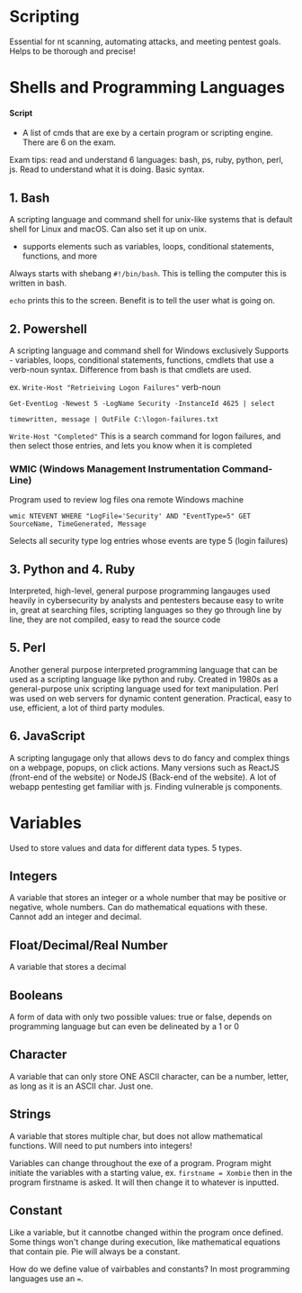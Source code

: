 # Scripting
Essential for nt scanning, automating attacks, and meeting pentest goals.
Helps to be thorough and precise!

# Shells and Programming Languages

#### Script
- A list of cmds that are exe by a certain program or scripting engine. There are 6 on the exam.

Exam tips: read and understand 6 languages: bash, ps, ruby, python, perl, js. Read to understand what it is doing. Basic syntax.

## 1. Bash
A scripting language and command shell for unix-like systems that is default shell for Linux and macOS. Can also set it up on unix.
- supports elements such as variables, loops, conditional statements, functions, and more

 Always starts with shebang `#!/bin/bash`. This is telling the computer this is written in bash.

 `echo` prints this to the screen. Benefit is to tell the user what is going on.

 ## 2. Powershell
 A scripting language and command shell for Windows exclusively
 Supports - variables, loops, conditional statements, functions, cmdlets that use a verb-noun syntax. Difference from bash is that cmdlets are used.

 ex. `Write-Host "Retrieiving Logon Failures"` verb-noun

`Get-EventLog -Newest 5 -LogName Security -InstanceId 4625 | select`

`timewritten, message | OutFile C:\logon-failures.txt`

`Write-Host "Completed"`
This is a search command for logon failures, and then select those entries, and lets you know when it is completed

###  WMIC (Windows Management Instrumentation Command-Line)
Program used to review log files ona  remote Windows machine

`wmic NTEVENT
WHERE "LogFile='Security'
AND "EventType=5" GET
SourceName, TimeGenerated, Message`

Selects all security type log entries whose events are type 5 (login failures)

## 3. Python and 4. Ruby
Interpreted, high-level, general purpose programming langauges used heavily in cybersecurity by analysts and pentesters because easy to write in, great at searching files, scripting languages so they go through line by line, they are not compiled, easy to read the source code

## 5. Perl
Another general purpose interpreted programming language that can be used as a scripting language like python and ruby. Created in 1980s as a general-purpose unix scripting language used for text manipulation. Perl was used on web servers for dynamic content generation. Practical, easy to use, efficient, a lot of third party modules.

## 6. JavaScript
A scripting langugage only that allows devs to do fancy and complex things on a webpage, popups, on click actions. Many versions such as ReactJS (front-end of the website) or NodeJS (Back-end of the website). A lot of webapp pentesting get familiar with js. Finding vulnerable js components. 

 
 # Variables
 Used to store values and data for different data types. 5 types.

 ## Integers
 A variable that stores an integer or a whole number that may be positive or negative, whole numbers. Can do mathematical equations with these. Cannot add an integer and decimal. 

 ## Float/Decimal/Real Number
 A variable that stores a decimal

 ## Booleans
 A form of data with only two possible values: true or false, depends on programming language but can even be delineated by a 1 or 0

 ## Character
 A variable that can only store ONE ASCII character, can be a number, letter, as long as it is an ASCII char. Just one. 

 ## Strings
 A variable that stores multiple char, but does not allow mathematical functions. Will need to put numbers into integers!

 Variables can change throughout the exe of a program. Program might initiate the variables with a starting value, ex. ` firstname = Xombie ` then in the program firstname is asked. It will then change it to whatever is inputted. 

 ## Constant
 Like a variable, but it cannotbe changed within the program once defined. Some things won't change during execution, like mathematical equations that contain pie. Pie will always be a constant.

 How do we define value of vairbables and constants?
 In most programming languages use an ` = `.

 
